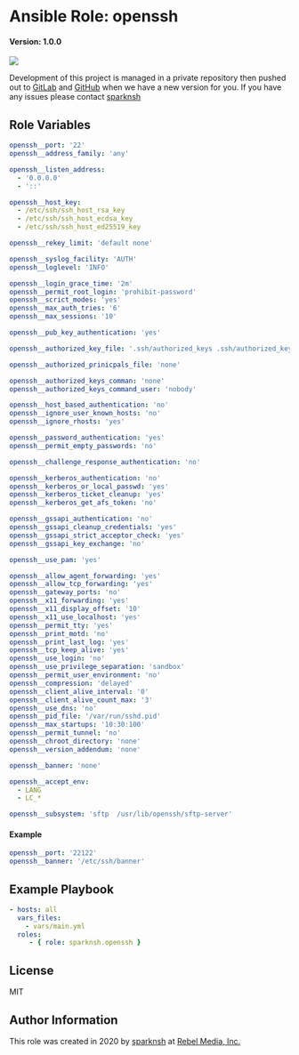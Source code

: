 # Ansible Role: openssh

#### Version: 1.0.0

[![](https://img.shields.io/badge/role-sparknsh.openssh-blue.svg)](https://galaxy.ansible.com/sparknsh/openssh)

Development of this project is managed in a private repository then pushed out to [GitLab](https://gitlab.com/sparknsh/ansible-role-openssh) and [GitHub](https://github.com/sparknsh/ansible-role-openssh) when we have a new version for you. If you have any issues please contact [sparknsh](https://www.sparknsh.com/contact?type=issue&name=ansible-role-openssh)

## Role Variables

```yaml
openssh__port: '22'
openssh__address_family: 'any'

openssh__listen_address:
  - '0.0.0.0'
  - '::'

openssh__host_key:
  - /etc/ssh/ssh_host_rsa_key
  - /etc/ssh/ssh_host_ecdsa_key
  - /etc/ssh/ssh_host_ed25519_key

openssh__rekey_limit: 'default none'

openssh__syslog_facility: 'AUTH'
openssh__loglevel: 'INFO'

openssh__login_grace_time: '2m'
openssh__permit_root_login: 'prohibit-password'
openssh__scrict_modes: 'yes'
openssh__max_auth_tries: '6'
openssh__max_sessions: '10'

openssh__pub_key_authentication: 'yes'

openssh__authorized_key_file: '.ssh/authorized_keys .ssh/authorized_keys2'

openssh__authorized_prinicpals_file: 'none'

openssh__authorized_keys_comman: 'none'
openssh__authorized_keys_command_user: 'nobody'

openssh__host_based_authentication: 'no'
openssh__ignore_user_known_hosts: 'no'
openssh__ignore_rhosts: 'yes'

openssh__password_authentication: 'yes'
openssh__permit_empty_passwords: 'no'

openssh__challenge_response_authentication: 'no'

openssh__kerberos_authentication: 'no'
openssh__kerberos_or_local_passwd: 'yes'
openssh__kerberos_ticket_cleanup: 'yes'
openssh__kerberos_get_afs_token: 'no'

openssh__gssapi_authentication: 'no'
openssh__gssapi_cleanup_credentials: 'yes'
openssh__gssapi_strict_acceptor_check: 'yes'
openssh__gssapi_key_exchange: 'no'

openssh__use_pam: 'yes'

openssh__allow_agent_forwarding: 'yes'
openssh__allow_tcp_forwarding: 'yes'
openssh__gateway_ports: 'no'
openssh__x11_forwarding: 'yes'
openssh__x11_display_offset: '10'
openssh__x11_use_localhost: 'yes'
openssh__permit_tty: 'yes'
openssh__print_motd: 'no'
openssh__print_last_log: 'yes'
openssh__tcp_keep_alive: 'yes'
openssh__use_login: 'no'
openssh__use_privilege_separation: 'sandbox'
openssh__permit_user_environment: 'no'
openssh__compression: 'delayed'
openssh__client_alive_interval: '0'
openssh__client_alive_count_max: '3'
openssh__use_dns: 'no'
openssh__pid_file: '/var/run/sshd.pid'
openssh__max_startups: '10:30:100'
openssh__permit_tunnel: 'no'
openssh__chroot_directory: 'none'
openssh__version_addendum: 'none'

openssh__banner: 'none'

openssh__accept_env:
  - LANG
  - LC_*

openssh__subsystem: 'sftp  /usr/lib/openssh/sftp-server'
```

#### Example

```yaml
openssh__port: '22122'
openssh__banner: '/etc/ssh/banner'
```

## Example Playbook

```yaml
- hosts: all
  vars_files:
    - vars/main.yml
  roles:
     - { role: sparknsh.openssh }
```

## License

MIT

## Author Information

This role was created in 2020 by [sparknsh](https://www.sparknsh.com) at [Rebel Media, Inc.](https://www.rebelmedia.io/)
